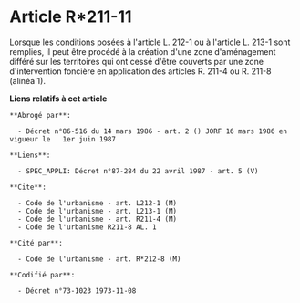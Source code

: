 # Article R*211-11

Lorsque les conditions posées à l'article L. 212-1 ou à l'article L. 213-1 sont remplies, il peut être procédé à la création
d'une zone d'aménagement différé sur les territoires qui ont cessé d'être couverts par une zone d'intervention foncière en
application des articles R. 211-4 ou R. 211-8 (alinéa 1).

**Liens relatifs à cet article**

	**Abrogé par**:

	  - Décret n°86-516 du 14 mars 1986 - art. 2 () JORF 16 mars 1986 en vigueur le   1er juin 1987

	**Liens**:

	  - SPEC_APPLI: Décret n°87-284 du 22 avril 1987 - art. 5 (V)

	**Cite**:

	  - Code de l'urbanisme - art. L212-1 (M)
	  - Code de l'urbanisme - art. L213-1 (M)
	  - Code de l'urbanisme - art. R211-4 (M)
	  - Code de l'urbanisme R211-8 AL. 1

	**Cité par**:

	  - Code de l'urbanisme - art. R*212-8 (M)

	**Codifié par**:

	  - Décret n°73-1023 1973-11-08
